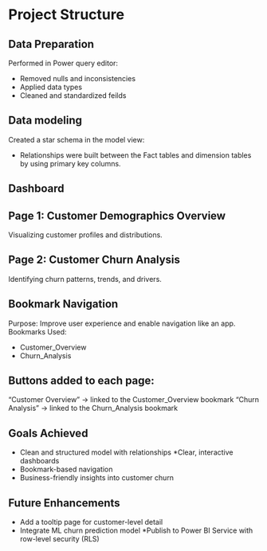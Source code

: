 # Project Structure
## Data Preparation

Performed in Power query editor:
* Removed nulls and inconsistencies
* Applied data types
* Cleaned and standardized feilds
## Data modeling

Created a star schema in the model view:
* Relationships were built between the Fact tables and dimension tables by using primary key columns.
## Dashboard

## Page 1: Customer Demographics Overview

Visualizing customer profiles and distributions.



## Page 2: Customer Churn Analysis

Identifying churn patterns, trends, and drivers.

## Bookmark Navigation

Purpose: Improve user experience and enable navigation like an app.
 Bookmarks Used:
* Customer_Overview
* Churn_Analysis

## Buttons added to each page:

“Customer Overview” → linked to the Customer_Overview bookmark
“Churn Analysis” → linked to the Churn_Analysis bookmark

## Goals Achieved

* Clean and structured model with relationships
*Clear, interactive dashboards
* Bookmark-based navigation
* Business-friendly insights into customer churn


## Future Enhancements

* Add a tooltip page for customer-level detail
* Integrate ML churn prediction model
*Publish to Power BI Service with row-level security (RLS)
